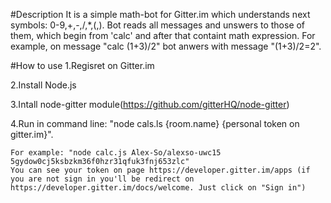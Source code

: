 #Description
It is a simple math-bot for Gitter.im which understands next symbols: 0-9,+,-,/,*,(,).
Bot reads all messages and unswers to those of them, which begin from 'calc' and after that containt math expression.
For example, on message "calc (1+3)/2" bot anwers with message "(1+3)/2=2".

#How to use
1.Regisret on Gitter.im

2.Install Node.js

3.Intall node-gitter module(https://github.com/gitterHQ/node-gitter)

4.Run in command line: "node cals.ls {room.name} {personal token on gitter.im}".

	For example: "node calc.js Alex-So/alexso-uwc15 5gydow0cj5ksbzkm36f0hzr31qfuk3fnj653zlc"
	You can see your token on page https://developer.gitter.im/apps (if you are not sign in you'll be redirect on 			https://developer.gitter.im/docs/welcome. Just click on "Sign in")

